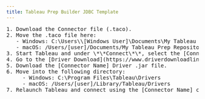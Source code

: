 ```yaml
---
title: Tableau Prep Builder JDBC Template
---
```


<pre>1. Download the Connector file (.taco).<br />2. Move the .taco file here:<br />   - Windows: C:\Users\\[Windows User]\Documents\My Tableau Prep Repository\Connectors<br />   - macOS: /Users/[user]/Documents/My Tableau Prep Repository/Connectors<br />3. Start Tableau and under \*\*Connect\*\*, select the [Connector Name] connector. (\*\*Note:\*\* You'll be prompted if the driver is not yet installed. <br />4. Go to the [Driver Download](https://www.driverdownloadlinkhere.com) page.<br />5. Download the [Connector Name] Driver .jar file.<br />6. Move into the following directory:<br />     - Windows: C:\Program Files\Tableau\Drivers <br />     - macOS: /Users/[user]/Library/Tableau/Drivers<br />7. Relaunch Tableau and connect using the [Connector Name] connector. </pre> 

